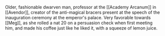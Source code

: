 Older, fashionable dwarven man, professor at the [[Academy Arcanum]] in [[Avendor]], creator of the anti-magical bracers present at the speech of the inauguration ceremony at the emperor's palace. Very favorable towards [[Meg]], as she rolled a nat 20 on a persuasion check when first meeting him, and made his coffee just like he liked it, with a squeeze of lemon juice. 